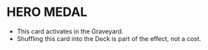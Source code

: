 
# HERO MEDAL

*   This card activates in the Graveyard.
*   Shuffling this card into the Deck is part of the effect, not a cost.

  